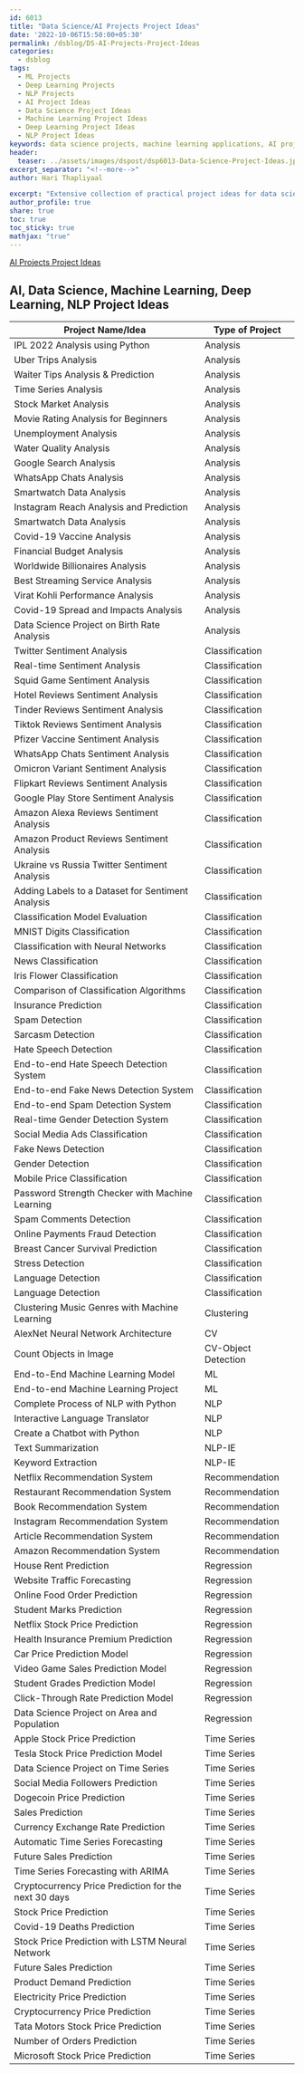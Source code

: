 ```yaml
---
id: 6013    
title: "Data Science/AI Projects Project Ideas"
date: '2022-10-06T15:50:00+05:30'
permalink: /dsblog/DS-AI-Projects-Project-Ideas
categories:
  - dsblog
tags:
  - ML Projects
  - Deep Learning Projects
  - NLP Projects
  - AI Project Ideas 
  - Data Science Project Ideas 
  - Machine Learning Project Ideas 
  - Deep Learning Project Ideas 
  - NLP Project Ideas
keywords: data science projects, machine learning applications, AI project examples, deep learning implementations, NLP use cases, computer vision projects, time series analysis, predictive modeling, classification projects, real-world AI applications
header:
  teaser: ../assets/images/dspost/dsp6013-Data-Science-Project-Ideas.jpg
excerpt_separator: "<!--more-->"   
author: Hari Thapliyaal   

excerpt: "Extensive collection of practical project ideas for data science and AI enthusiasts. From machine learning and deep learning to NLP and computer vision, discover diverse projects to build your portfolio and enhance your skills."
author_profile: true   
share: true   
toc: true   
toc_sticky: true 
mathjax: "true"
---
```


[AI Projects Project Ideas](../assets/images/dspost/dsp6013-Data-Science-Project-Ideas.jpg)   

## AI, Data Science, Machine Learning, Deep Learning, NLP Project Ideas  

Project Name/Idea | Type of Project
---|---
IPL 2022 Analysis using Python | Analysis
Uber Trips Analysis | Analysis
Waiter Tips Analysis & Prediction | Analysis
Time Series Analysis | Analysis
Stock Market Analysis | Analysis
Movie Rating Analysis for Beginners | Analysis
Unemployment Analysis | Analysis
Water Quality Analysis | Analysis
Google Search Analysis | Analysis
WhatsApp Chats Analysis | Analysis
Smartwatch Data Analysis | Analysis
Instagram Reach Analysis and Prediction | Analysis
Smartwatch Data Analysis | Analysis
Covid-19 Vaccine Analysis | Analysis
Financial Budget Analysis | Analysis
Worldwide Billionaires Analysis | Analysis
Best Streaming Service Analysis | Analysis
Virat Kohli Performance Analysis | Analysis
Covid-19 Spread and Impacts Analysis | Analysis
Data Science Project on Birth Rate Analysis | Analysis
Twitter Sentiment Analysis | Classification
Real-time Sentiment Analysis | Classification
Squid Game Sentiment Analysis | Classification
Hotel Reviews Sentiment Analysis | Classification
Tinder Reviews Sentiment Analysis | Classification
Tiktok Reviews Sentiment Analysis | Classification
Pfizer Vaccine Sentiment Analysis | Classification
WhatsApp Chats Sentiment Analysis | Classification
Omicron Variant Sentiment Analysis | Classification
Flipkart Reviews Sentiment Analysis | Classification
Google Play Store Sentiment Analysis | Classification
Amazon Alexa Reviews Sentiment Analysis | Classification
Amazon Product Reviews Sentiment Analysis | Classification
Ukraine vs Russia Twitter Sentiment Analysis | Classification
Adding Labels to a Dataset for Sentiment Analysis | Classification
Classification Model Evaluation | Classification
MNIST Digits Classification | Classification
Classification with Neural Networks | Classification
News Classification | Classification
Iris Flower Classification | Classification
Comparison of Classification Algorithms | Classification
Insurance Prediction | Classification
Spam Detection | Classification
Sarcasm Detection | Classification
Hate Speech Detection | Classification
End-to-end Hate Speech Detection System | Classification
End-to-end Fake News Detection System | Classification
End-to-end Spam Detection System | Classification
Real-time Gender Detection System | Classification
Social Media Ads Classification | Classification
Fake News Detection | Classification
Gender Detection | Classification
Mobile Price Classification | Classification
Password Strength Checker with Machine Learning | Classification
Spam Comments Detection | Classification
Online Payments Fraud Detection | Classification
Breast Cancer Survival Prediction | Classification
Stress Detection | Classification
Language Detection | Classification
Language Detection | Classification
Clustering Music Genres with Machine Learning | Clustering
AlexNet Neural Network Architecture | CV
Count Objects in Image | CV-Object Detection
End-to-End Machine Learning Model | ML
End-to-end Machine Learning Project | ML
Complete Process of NLP with Python | NLP
Interactive Language Translator | NLP
Create a Chatbot with Python | NLP
Text Summarization | NLP-IE
Keyword Extraction | NLP-IE
Netflix Recommendation System | Recommendation
Restaurant Recommendation System | Recommendation
Book Recommendation System | Recommendation
Instagram Recommendation System | Recommendation
Article Recommendation System | Recommendation
Amazon Recommendation System | Recommendation
House Rent Prediction | Regression
Website Traffic Forecasting | Regression
Online Food Order Prediction | Regression
Student Marks Prediction | Regression
Netflix Stock Price Prediction | Regression
Health Insurance Premium Prediction | Regression
Car Price Prediction Model | Regression
Video Game Sales Prediction Model | Regression
Student Grades Prediction Model | Regression
Click-Through Rate Prediction Model | Regression
Data Science Project on Area and Population | Regression
Apple Stock Price Prediction | Time Series
Tesla Stock Price Prediction Model | Time Series
Data Science Project on Time Series | Time Series
Social Media Followers Prediction | Time Series
Dogecoin Price Prediction | Time Series
Sales Prediction | Time Series
Currency Exchange Rate Prediction | Time Series
Automatic Time Series Forecasting | Time Series
Future Sales Prediction | Time Series
Time Series Forecasting with ARIMA | Time Series
Cryptocurrency Price Prediction for the next 30 days | Time Series
Stock Price Prediction | Time Series
Covid-19 Deaths Prediction | Time Series
Stock Price Prediction with LSTM Neural Network | Time Series
Future Sales Prediction | Time Series
Product Demand Prediction | Time Series
Electricity Price Prediction | Time Series
Cryptocurrency Price Prediction | Time Series
Tata Motors Stock Price Prediction | Time Series
Number of Orders Prediction | Time Series
Microsoft Stock Price Prediction | Time Series
